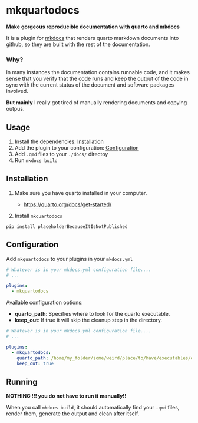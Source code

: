 # mkquartodocs

**Make gorgeous reproducible documentation with quarto and mkdocs**

It is a plugin for [mkdocs](https://www.mkdocs.org/) that renders
quarto markdown documents into github, so they are built with the
rest of the documentation.

### Why?

In many instances the documentation contains runnable code, and it
makes sense that you verify that the code runs and keep the output
of the code in sync with the current status of the document and
software packages involved.

**But mainly** I really got tired of manually rendering documents
and copying outpus.

## Usage

1. Install the dependencies: [Installation](#installation)
1. Add the plugin to your configuration: [Configuration](#configuration)
1. Add `.qmd` files to your `./docs/` directoy
1. Run `mkdocs build`

## Installation

1. Make sure you have quarto installed in your computer.

   - https://quarto.org/docs/get-started/

1. Install `mkquartodocs`

```shell
pip install placeholderBecauseItIsNotPublished
```

## Configuration

Add `mkquartodocs` to your plugins in your `mkdocs.yml`

```yaml
# Whatever is in your mkdocs.yml configuration file....
# ...

plugins:
  - mkquartodocs

```

Available configuration options:

- **quarto_path**: Specifies where to look for the quarto executable.
- **keep_out**: If true it will skip the cleanup step in the directory.

```yaml
# Whatever is in your mkdocs.yml configuration file....
# ...

plugins:
  - mkquartodocs:
    quarto_path: /home/my_folder/some/weird/place/to/have/executables/quarto
    keep_out: true

```

## Running

**NOTHING !!! you do not have to run it manually!!**

When you call `mkdocs build`, it should automatically find your `.qmd`
files, render them, generate the output and clean after itself.
